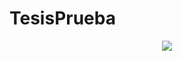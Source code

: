# TesisPrueba

<div style="text-align:center" ><img src ="https://user-images.githubusercontent.com/33547749/159361179-e5cae02e-8a26-42cc-acb7-e1c4a0401e1f.png" width: "20" /></div>
